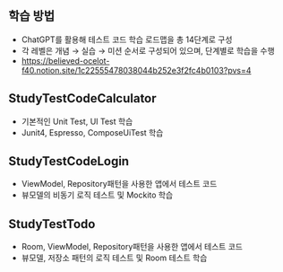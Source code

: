 ## 학습 방법
- ChatGPT를 활용해 테스트 코드 학습 로드맵을 총 14단계로 구성
- 각 레벨은 개념 → 실습 → 미션 순서로 구성되어 있으며, 단계별로 학습을 수행
- https://believed-ocelot-f40.notion.site/1c22555478038044b252e3f2fc4b0103?pvs=4
## StudyTestCodeCalculator
- 기본적인 Unit Test, UI Test 학습
- Junit4, Espresso, ComposeUiTest 학습
## StudyTestCodeLogin
- ViewModel, Repository패턴을 사용한 앱에서 테스트 코드
- 뷰모델의 비동기 로직 테스트 및 Mockito 학습

## StudyTestTodo
- Room, ViewModel, Repository패턴을 사용한 앱에서 테스트 코드
- 뷰모델, 저장소 패턴의 로직 테스트 및 Room 테스트 학습

